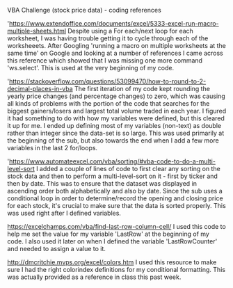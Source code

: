VBA Challenge (stock price data) - coding references

'https://www.extendoffice.com/documents/excel/5333-excel-run-macro-multiple-sheets.html
Despite using a For each/next loop for each worksheet, I was having trouble getting it to cycle through each of the worksheeets.  After Googling 'running a macro on multiple worksheets at the same time' on Google and looking at a number of references I came across this reference which showed that I was missing one more command 'ws.select'.  This is used at the very beginning of my code.

'https://stackoverflow.com/questions/53099470/how-to-round-to-2-decimal-places-in-vba
The first iteration of my code kept rounding the yearly price changes (and percentage changes) to zero, which was causing all kinds of problems with the portion of the code that searches for the biggest gainers/losers and largest total volume traded in each year.  I figured it had something to do with how my variables were defined, but this cleared it up for me.  I ended up defining most of my variables (non-text) as double rather than integer since the data-set is so large.  This was used primarily at the beginning of the sub, but also towards the end when I add a few more variables in the last 2 for/loops.

'https://www.automateexcel.com/vba/sorting/#vba-code-to-do-a-multi-level-sort
I added a couple of lines of code to first clear any sorting on the stock data and then to perform a multi-level-sort on it - first by ticker and then by date.  This was to ensure that the dataset was displayed in ascending order both alphabetically and also by date.  Since the sub uses a conditional loop in order to determine/record the opening and closing price for each stock, it's crucial to make sure that the data is sorted properly.  This was used right after I defined variables.

https://excelchamps.com/vba/find-last-row-column-cell/
I used this code to help me set the value for my variable 'LastRow' at the beginning of my code.  I also used it later on when I defined the variable 'LastRowCounter' and needed to assign a value to it.

http://dmcritchie.mvps.org/excel/colors.htm
I used this resource to make sure I had the right colorindex definitions for my conditional formatting.  This was actually provided as a reference in class this past week.

